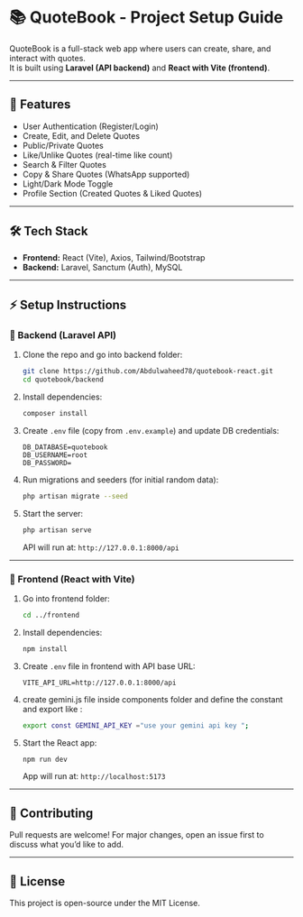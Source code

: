 # 📚 QuoteBook - Project Setup Guide

QuoteBook is a full-stack web app where users can create, share, and interact with quotes.  
It is built using **Laravel (API backend)** and **React with Vite (frontend)**.

---

## 🚀 Features

- User Authentication (Register/Login)  
- Create, Edit, and Delete Quotes  
- Public/Private Quotes  
- Like/Unlike Quotes (real-time like count)  
- Search & Filter Quotes  
- Copy & Share Quotes (WhatsApp supported)  
- Light/Dark Mode Toggle  
- Profile Section (Created Quotes & Liked Quotes)  

---

## 🛠️ Tech Stack

- **Frontend:** React (Vite), Axios, Tailwind/Bootstrap  
- **Backend:** Laravel, Sanctum (Auth), MySQL  

---

## ⚡ Setup Instructions

### 🔧 Backend (Laravel API)

1. Clone the repo and go into backend folder:  
   ```bash
   git clone https://github.com/Abdulwaheed78/quotebook-react.git
   cd quotebook/backend
   ```

2. Install dependencies:  
   ```bash
   composer install
   ```

3. Create `.env` file (copy from `.env.example`) and  update DB credentials:  
   ```env
   DB_DATABASE=quotebook
   DB_USERNAME=root
   DB_PASSWORD=
   ```

4. Run migrations and seeders (for initial random data):  
   ```bash
   php artisan migrate --seed
   ```

5. Start the server:  
   ```bash
   php artisan serve
   ```  
   API will run at: `http://127.0.0.1:8000/api`  

---

### 🎨 Frontend (React with Vite)

1. Go into frontend folder:  
   ```bash
   cd ../frontend
   ```

2. Install dependencies:  
   ```bash
   npm install
   ```

3. Create `.env` file in frontend with API base URL:  
   ```env
   VITE_API_URL=http://127.0.0.1:8000/api
   ```
4. create gemini.js file inside components folder and define the constant and export like :
   ```bash
   export const GEMINI_API_KEY ="use your gemini api key ";
   ```
   
6. Start the React app:  
   ```bash
   npm run dev
   ```  
   App will run at: `http://localhost:5173`  

---

## 🤝 Contributing

Pull requests are welcome! For major changes, open an issue first to discuss what you’d like to add.

---

## 📌 License

This project is open-source under the MIT License.
